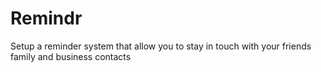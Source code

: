 Remindr
=======

Setup a reminder system that allow you to stay in touch with your friends family and business contacts
